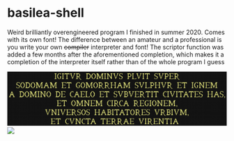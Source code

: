 # basilea-shell
Weird brilliantly overengineered program I finished in summer 2020. Comes with its own font! The difference between an amateur and a professional is you write your own ~~compiler~~ interpreter and font!
The scriptor function was added a few months after the aforementioned completion, which makes it a completion of the interpreter itself rather than of the whole program I guess

![](https://raw.githubusercontent.com/Theophylactus/basilea-shell/main/text.png)
![](https://raw.githubusercontent.com/Theophylactus/basilea-shell/main/Leonhard_Euler.jpg)
